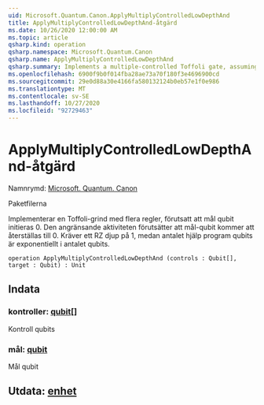 ```yaml
---
uid: Microsoft.Quantum.Canon.ApplyMultiplyControlledLowDepthAnd
title: ApplyMultiplyControlledLowDepthAnd-åtgärd
ms.date: 10/26/2020 12:00:00 AM
ms.topic: article
qsharp.kind: operation
qsharp.namespace: Microsoft.Quantum.Canon
qsharp.name: ApplyMultiplyControlledLowDepthAnd
qsharp.summary: Implements a multiple-controlled Toffoli gate, assuming that target qubit is initialized 0.  The adjoint operation assumes that the target qubit will be reset to 0.  Requires a Rz depth of 1, while the number of helper qubits are exponential in the number of qubits.
ms.openlocfilehash: 6900f9b0f014fba28ae73a70f180f3e4696900cd
ms.sourcegitcommit: 29e0d88a30e4166fa580132124b0eb57e1f0e986
ms.translationtype: MT
ms.contentlocale: sv-SE
ms.lasthandoff: 10/27/2020
ms.locfileid: "92729463"
---
```

# <a name="applymultiplycontrolledlowdepthand-operation"></a>ApplyMultiplyControlledLowDepthAnd-åtgärd

Namnrymd: [Microsoft. Quantum. Canon](xref:Microsoft.Quantum.Canon)

Paketfilerna [](https://nuget.org/packages/)


Implementerar en Toffoli-grind med flera regler, förutsatt att mål qubit initieras 0.  Den angränsande aktiviteten förutsätter att mål-qubit kommer att återställas till 0.  Kräver ett RZ djup på 1, medan antalet hjälp program qubits är exponentiellt i antalet qubits.

```qsharp
operation ApplyMultiplyControlledLowDepthAnd (controls : Qubit[], target : Qubit) : Unit
```


## <a name="input"></a>Indata

### <a name="controls--qubit"></a>kontroller: [qubit](xref:microsoft.quantum.lang-ref.qubit)[]

Kontroll qubits


### <a name="target--qubit"></a>mål: [qubit](xref:microsoft.quantum.lang-ref.qubit)

Mål qubit



## <a name="output--unit"></a>Utdata: [enhet](xref:microsoft.quantum.lang-ref.unit)

